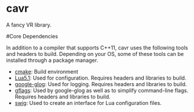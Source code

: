 cavr
====

A fancy VR library.

#Core Dependencies

In addition to a compiler that supports C++11, cavr uses the following tools and headers to build. Depending on your OS, some of these tools can be installed through a package manager.

* [cmake](http://www.cmake.org/): Build environment
* [Lua5.1](http://www.lua.org/): Used for configuration. Requires headers and libraries to build.
* [google-glog](https://code.google.com/p/google-glog/): Used for logging. Requires headers and libraries to build.
* [gflags](https://code.google.com/p/gflags/): Used by google-glog as well as to simplify command-line flags. Requires headers and libraries to build.
* [swig](http://www.swig.org/): Used to create an interface for Lua configuration files.
